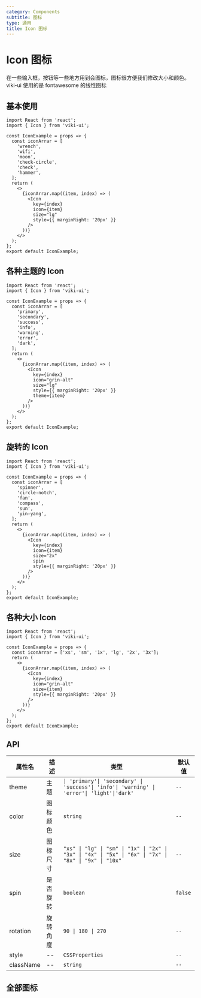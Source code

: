 ```yaml
---
category: Components
subtitle: 图标
type: 通用
title: Icon 图标
---
```


# Icon 图标

在一些输入框，按钮等一些地方用到会图标，图标很方便我们修改大小和颜色。
viki-ui 使用的是 fontawesome 的线性图标

## 基本使用

```tsx
import React from 'react';
import { Icon } from 'viki-ui';

const IconExample = props => {
  const iconArrar = [
    'wrench',
    'wifi',
    'moon',
    'check-circle',
    'check',
    'hammer',
  ];
  return (
    <>
      {iconArrar.map((item, index) => (
        <Icon
          key={index}
          icon={item}
          size="lg"
          style={{ marginRight: '20px' }}
        />
      ))}
    </>
  );
};
export default IconExample;
```

## 各种主题的 Icon

```tsx
import React from 'react';
import { Icon } from 'viki-ui';

const IconExample = props => {
  const iconArrar = [
    'primary',
    'secondary',
    'success',
    'info',
    'warning',
    'error',
    'dark',
  ];
  return (
    <>
      {iconArrar.map((item, index) => (
        <Icon
          key={index}
          icon="grin-alt"
          size="lg"
          style={{ marginRight: '20px' }}
          theme={item}
        />
      ))}
    </>
  );
};
export default IconExample;
```

## 旋转的 Icon

```tsx
import React from 'react';
import { Icon } from 'viki-ui';

const IconExample = props => {
  const iconArrar = [
    'spinner',
    'circle-notch',
    'fan',
    'compass',
    'sun',
    'yin-yang',
  ];
  return (
    <>
      {iconArrar.map((item, index) => (
        <Icon
          key={index}
          icon={item}
          size="2x"
          spin
          style={{ marginRight: '20px' }}
        />
      ))}
    </>
  );
};
export default IconExample;
```

## 各种大小 Icon

```tsx
import React from 'react';
import { Icon } from 'viki-ui';

const IconExample = props => {
  const iconArrar = ['xs', 'sm', '1x', 'lg', '2x', '3x'];
  return (
    <>
      {iconArrar.map((item, index) => (
        <Icon
          key={index}
          icon="grin-alt"
          size={item}
          style={{ marginRight: '20px' }}
        />
      ))}
    </>
  );
};
export default IconExample;
```

## API

| 属性名    | 描述     | 类型                                                                                                    | 默认值  |
| --------- | -------- | ------------------------------------------------------------------------------------------------------- | ------- |
| theme     | 主题     | `\| 'primary'\| 'secondary' \| 'success'\| 'info'\| 'warning' \| 'error'\| 'light'\|'dark'`             | `--`    |
| color     | 图标颜色 | `string`                                                                                                | `--`    |
| size      | 图标尺寸 | `"xs" \| "lg" \| "sm" \| "1x" \| "2x" \| "3x" \| "4x" \| "5x" \| "6x" \| "7x" \| "8x" \| "9x" \| "10x"` | `--`    |
| spin      | 是否旋转 | `boolean`                                                                                               | `false` |  | `--` |
| rotation  | 旋转角度 | `90 \| 180 \| 270`                                                                                      | `--`    |
| style     | --       | `CSSProperties`                                                                                         | `--`    |
| className | --       | `string`                                                                                                | `--`    |

## 全部图标

<code src='./icons/showAllIcons.tsx'></code>
